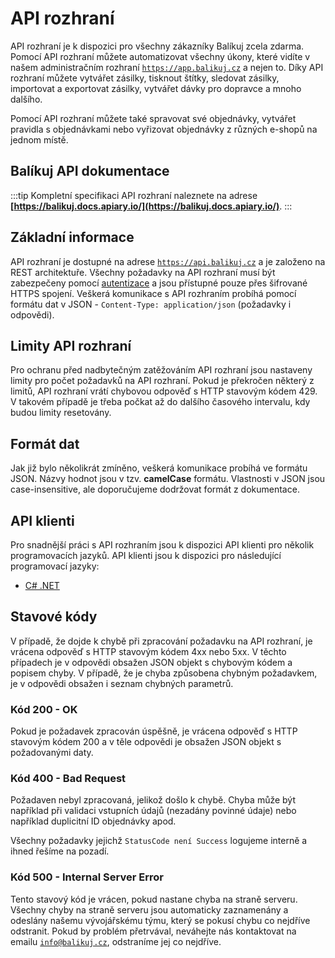 ﻿---
sidebar_position: 1
---

# API rozhraní

API rozhraní je k dispozici pro všechny zákazníky Balíkuj zcela zdarma. Pomocí API rozhraní můžete automatizovat všechny úkony, které vidíte v našem administračním rozhraní [`https://app.balikuj.cz`](https://app.balikuj.cz) a nejen to. Díky API rozhraní můžete vytvářet zásilky, tisknout štítky, sledovat zásilky, importovat a exportovat zásilky, vytvářet dávky pro dopravce a mnoho dalšího.

Pomocí API rozhraní můžete také spravovat své objednávky, vytvářet pravidla s objednávkami nebo vyřizovat objednávky z různých e-shopů na jednom místě.


## Balíkuj API dokumentace

:::tip
Kompletní specifikaci API rozhraní naleznete na adrese **[https://balikuj.docs.apiary.io/](https://balikuj.docs.apiary.io/)**.
:::

## Základní informace
API rozhraní je dostupné na adrese [`https://api.balikuj.cz`](https://api.balikuj.cz) a je založeno na REST architektuře. Všechny požadavky na API rozhraní musí být zabezpečeny pomocí [autentizace](/docs/api/pripojeni-do-api) a jsou přístupné pouze přes šifrované HTTPS spojení. Veškerá komunikace s API rozhraním probíhá pomocí formátu dat v JSON - `Content-Type: application/json` (požadavky i odpovědi).


## Limity API rozhraní
Pro ochranu před nadbytečným zatěžováním API rozhraní jsou nastaveny limity pro počet požadavků na API rozhraní. Pokud je překročen některý z limitů, API rozhraní vrátí chybovou odpověď s HTTP stavovým kódem 429. V takovém případě je třeba počkat až do dalšího časového intervalu, kdy budou limity resetovány.


## Formát dat
Jak již bylo několikrát zmíněno, veškerá komunikace probíhá ve formátu JSON. Názvy hodnot jsou v tzv. **camelCase** formátu. Vlastnosti v JSON jsou case-insensitive, ale doporučujeme dodržovat formát z dokumentace.

## API klienti
Pro snadnější práci s API rozhraním jsou k dispozici API klienti pro několik programovacích jazyků. API klienti jsou k dispozici pro následující programovací jazyky:
<!-- - [PHP](/docs/api/clients/php) -->
- [C# .NET](/docs/api/clients/dotnet)

## Stavové kódy
V případě, že dojde k chybě při zpracování požadavku na API rozhraní, je vrácena odpověď s HTTP stavovým kódem 4xx nebo 5xx. V těchto případech je v odpovědi obsažen JSON objekt s chybovým kódem a popisem chyby. V případě, že je chyba způsobena chybným požadavkem, je v odpovědi obsažen i seznam chybných parametrů.

### Kód 200 - OK
Pokud je požadavek zpracován úspěšně, je vrácena odpověď s HTTP stavovým kódem 200 a v těle odpovědi je obsažen JSON objekt s požadovanými daty.

### Kód 400 - Bad Request
Požadaven nebyl zpracovaná, jelikož došlo k chybě. Chyba může být například při validaci vstupních údajů (nezadány povinné údaje) nebo například duplicitní ID objednávky apod.

Všechny požadavky jejichž `StatusCode není Success` logujeme interně a ihned řešíme na pozadí.

### Kód 500 - Internal Server Error
Tento stavový kód je vrácen, pokud nastane chyba na straně serveru. Všechny chyby na straně serveru jsou automaticky zaznamenány a odeslány našemu vývojářskému týmu, který se pokusí chybu co nejdříve odstranit. Pokud by problém přetrvával, neváhejte nás kontaktovat na emailu [`info@balikuj.cz`](mailto:info@balikuj.cz), odstraníme jej co nejdříve.
